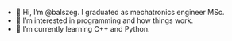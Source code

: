 - 👋 Hi, I’m @balszeg. I graduated as mechatronics engineer MSc.
- 👀 I’m interested in programming and how things work.
- 🌱 I’m currently learning C++ and Python.

<!---
balszeg/balszeg is a ✨ special ✨ repository because its `README.md` (this file) appears on your GitHub profile.
You can click the Preview link to take a look at your changes.
--->
